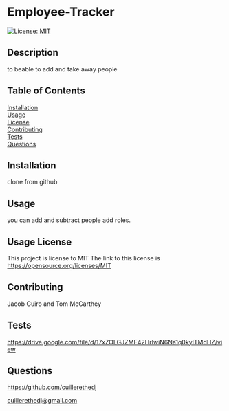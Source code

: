 
# Employee-Tracker
[![License: MIT](https://img.shields.io/badge/License-MIT-yellow.svg)](https://opensource.org/licenses/MIT)

## Description 

to beable to add and take away people

## Table of Contents

[Installation](#Installation)  
[Usage](#Usage)  
[License](#License)  
[Contributing](#Contribution-Guidelines)  
[Tests](#How-To-Test)  
[Questions](#Questions)

## Installation

clone from github

## Usage

you can add and subtract people add roles.

## Usage License
This project is license to MIT
The link to this license is https://opensource.org/licenses/MIT

## Contributing 

Jacob Guiro and Tom McCarthey

## Tests
https://drive.google.com/file/d/17xZOLGJZMF42HrIwiN6Na1q0kyITMdHZ/view

## Questions

https://github.com/cuillerethedj  


cuillerethedj@gmail.com



